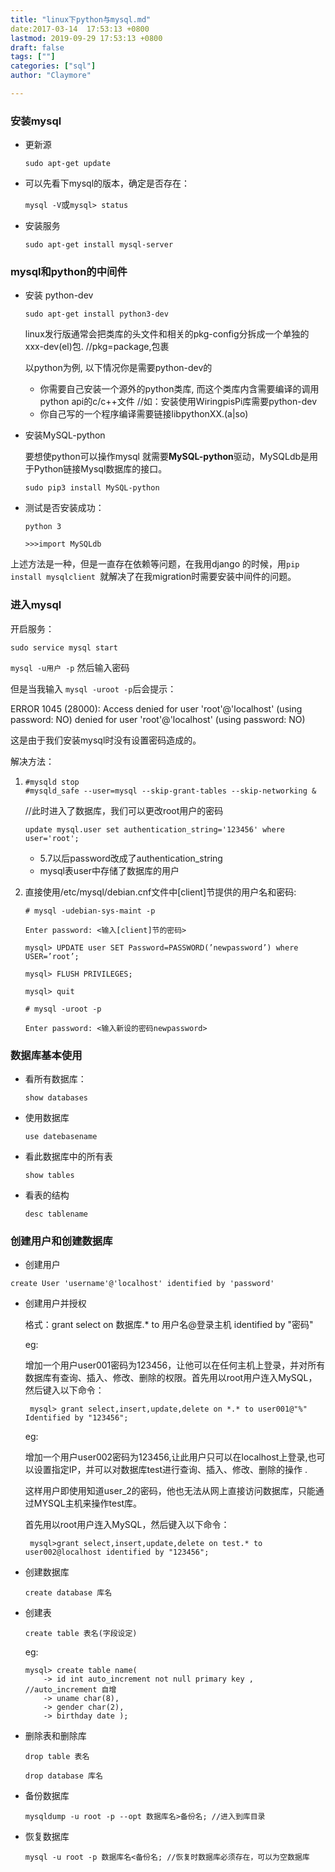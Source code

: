 ```yaml
---
title: "linux下python与mysql.md"
date:2017-03-14  17:53:13 +0800
lastmod: 2019-09-29 17:53:13 +0800
draft: false
tags: [""]
categories: ["sql"]
author: "Claymore"

---
```



### 安装mysql

* 更新源

  `sudo apt-get update`

* 可以先看下mysql的版本，确定是否存在：

  `mysql -V`或`mysql> status`

* 安装服务

  `sudo apt-get install mysql-server`

### mysql和python的中间件

* 安装 python-dev

  `sudo apt-get install python3-dev`

  linux发行版通常会把类库的头文件和相关的pkg-config分拆成一个单独的xxx-dev(el)包.    //pkg=package,包裹

  以python为例, 以下情况你是需要python-dev的

  - 你需要自己安装一个源外的python类库, 而这个类库内含需要编译的调用python api的c/c++文件  //如：安装使用WiringpisPi库需要python-dev
  - 你自己写的一个程序编译需要链接libpythonXX.(a|so)

* 安装MySQL-python

  要想使python可以操作mysql 就需要**MySQL-python**驱动，MySQLdb是用于Python链接Mysql数据库的接口。

  `sudo pip3 install MySQL-python`

* 测试是否安装成功：

  `python 3`

  `>>>import MySQLdb`

上述方法是一种，但是一直存在依赖等问题，在我用django 的时候，用`pip install mysqlclient `就解决了在我migration时需要安装中间件的问题。



### 进入mysql

开启服务：

`sudo service mysql start`

`mysql -u用户 -p` 然后输入密码

但是当我输入 `mysql -uroot -p`后会提示：

ERROR 1045 (28000): Access denied for user 'root'@'localhost' (using password: NO) denied for user 'root'@'localhost' (using password: NO)

这是由于我们安装mysql时没有设置密码造成的。

解决方法：

1. ```shell
   #mysqld stop
   #mysqld_safe --user=mysql --skip-grant-tables --skip-networking &
   ```

   //此时进入了数据库，我们可以更改root用户的密码

   ```
   update mysql.user set authentication_string='123456' where user='root';
   ```

   * 5.7以后password改成了authentication_string
   * mysql表user中存储了数据库的用户

2. 直接使用/etc/mysql/debian.cnf文件中[client]节提供的用户名和密码: 

   ```mysql
   # mysql -udebian-sys-maint -p 

   Enter password: <输入[client]节的密码> 

   mysql> UPDATE user SET Password=PASSWORD(’newpassword’) where USER=’root’; 

   mysql> FLUSH PRIVILEGES; 

   mysql> quit 

   # mysql -uroot -p 

   Enter password: <输入新设的密码newpassword> 
   ```



### 数据库基本使用

* 看所有数据库：

  `show databases`

* 使用数据库

  `use datebasename`

* 看此数据库中的所有表

  `show tables`

* 看表的结构

  `desc tablename`

  

### 创建用户和创建数据库

* 创建用户

`create User 'username'@'localhost' identified by 'password'`

* 创建用户并授权

  格式：grant select on 数据库.* to 用户名@登录主机 identified by "密码"

  eg:

  增加一个用户user001密码为123456，让他可以在任何主机上登录，并对所有数据库有查询、插入、修改、删除的权限。首先用以root用户连入MySQL，然后键入以下命令：

  ` mysql> grant select,insert,update,delete on *.* to user001@"%" Identified by "123456";`

  eg:

  增加一个用户user002密码为123456,让此用户只可以在localhost上登录,也可以设置指定IP，并可以对数据库test进行查询、插入、修改、删除的操作 .

  这样用户即使用知道user_2的密码，他也无法从网上直接访问数据库，只能通过MYSQL主机来操作test库。

  首先用以root用户连入MySQL，然后键入以下命令：

  ` mysql>grant select,insert,update,delete on test.* to user002@localhost identified by "123456";`

* 创建数据库


  `create database 库名 `

* 创建表

  `create table 表名(字段设定)`

  eg:

  ```mysql
  mysql> create table name(
      -> id int auto_increment not null primary key ,  //auto_increment 自增
      -> uname char(8),
      -> gender char(2),
      -> birthday date );
  ```

  

* 删除表和删除库

  `drop table 表名`

  `drop database 库名`

* 备份数据库

  `mysqldump -u root -p --opt 数据库名>备份名; //进入到库目录`

* 恢复数据库

  `mysql -u root -p 数据库名<备份名; //恢复时数据库必须存在，可以为空数据库`